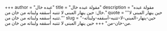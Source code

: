 +++
author = "عبده خال"
title = "مقولة عبده خال"
description = "مقولة عبده خال: حين ينهار المبنى لا تتنبه أسقفه ولبناته من خان من."
quote = '''حين ينهار المبنى لا تتنبه أسقفه ولبناته من خان من.'''
slug = "حين-ينهار-المبنى-لا-تتنبه-أسقفه-ولبناته-من-خان-من"
+++
حين ينهار المبنى لا تتنبه أسقفه ولبناته من خان من.
